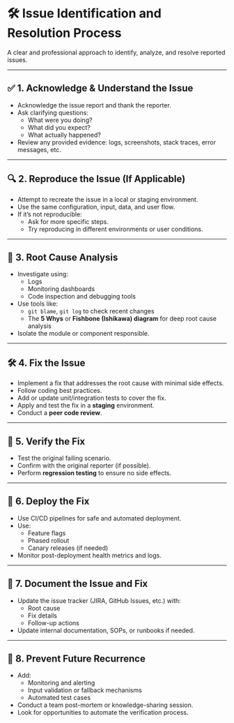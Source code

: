 # 🛠️ Issue Identification and Resolution Process

A clear and professional approach to identify, analyze, and resolve reported issues.

---

## ✅ 1. Acknowledge & Understand the Issue

- Acknowledge the issue report and thank the reporter.
- Ask clarifying questions:
    - What were you doing?
    - What did you expect?
    - What actually happened?
- Review any provided evidence: logs, screenshots, stack traces, error messages, etc.

---

## 🔍 2. Reproduce the Issue (If Applicable)

- Attempt to recreate the issue in a local or staging environment.
- Use the same configuration, input, data, and user flow.
- If it’s not reproducible:
    - Ask for more specific steps.
    - Try reproducing in different environments or user conditions.

---

## 🧠 3. Root Cause Analysis

- Investigate using:
    - Logs
    - Monitoring dashboards
    - Code inspection and debugging tools
- Use tools like:
    - `git blame`, `git log` to check recent changes
    - The **5 Whys** or **Fishbone (Ishikawa) diagram** for deep root cause analysis
- Isolate the module or component responsible.

---

## 🛠️ 4. Fix the Issue

- Implement a fix that addresses the root cause with minimal side effects.
- Follow coding best practices.
- Add or update unit/integration tests to cover the fix.
- Apply and test the fix in a **staging** environment.
- Conduct a **peer code review**.

---

## 🧪 5. Verify the Fix

- Test the original failing scenario.
- Confirm with the original reporter (if possible).
- Perform **regression testing** to ensure no side effects.

---

## 🚀 6. Deploy the Fix

- Use CI/CD pipelines for safe and automated deployment.
- Use:
    - Feature flags
    - Phased rollout
    - Canary releases (if needed)
- Monitor post-deployment health metrics and logs.

---

## 📝 7. Document the Issue and Fix

- Update the issue tracker (JIRA, GitHub Issues, etc.) with:
    - Root cause
    - Fix details
    - Follow-up actions
- Update internal documentation, SOPs, or runbooks if needed.

---

## 🔁 8. Prevent Future Recurrence

- Add:
    - Monitoring and alerting
    - Input validation or fallback mechanisms
    - Automated test cases
- Conduct a team post-mortem or knowledge-sharing session.
- Look for opportunities to automate the verification process.
